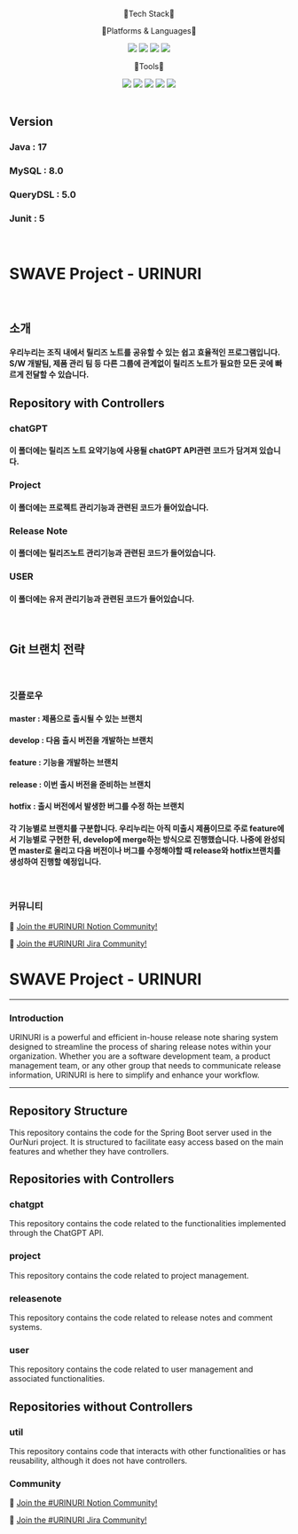 

<div align="center">
 
 <p>📖Tech Stack📖</p> 
 
 <p>🚉Platforms & Languages🚉</p>
 <img src="https://img.shields.io/badge/SpringBoot-6DB33F?style=flat&logo=SpringBoot&logoColor=white" />
 
 <img src="https://img.shields.io/badge/Java-007396?style=flat&logo=Conda-Forge&logoColor=white" />
	




 <img src="https://img.shields.io/badge/MySQL-4479A1?style=flat&logo=MySQL&logoColor=white"/>

 
 
 <img src="https://img.shields.io/badge/Redis-DC382D?style=flat&logo=Redis&logoColor=white"/>

<p>🔋Tools🔋</p>

<img src="https://img.shields.io/badge/IntelliJ IDEA-000000?style=flat&logo=IntelliJ IDEA&logoColor=white" />

<img src="https://img.shields.io/badge/JUnit5-25A162?style=flat&logo=JUnit5&logoColor=white" />

<img src="https://img.shields.io/badge/Swagger-85EA2D?style=flat&logo=Swagger&logoColor=white" />

 <img src="https://img.shields.io/badge/GitHub-181717?style=flat&logo=GitHub&logoColor=white" />

 <img src="https://img.shields.io/badge/Jenkins-D24939?style=flat&logo=Jenkins&logoColor=white" />


 </div>
</br>
 <h2>Version</h2>
 <h3>Java : 17</h3>
 <h3>MySQL : 8.0</h3>
 <h3>QueryDSL : 5.0</h3>
 <h3>Junit : 5</h3>
 
 


</br>
<h1>SWAVE Project - URINURI</h1>

</br>
<h2>소개</h2>
 <h4>우리누리는 조직 내에서 릴리즈 노트를 공유할 수 있는 쉽고 효율적인 프로그램입니다. </br>
 S/W 개발팀, 제품 관리 팀 등 다른 그룹에 관계없이 릴리즈 노트가 필요한 모든 곳에 빠르게 전달할 수 있습니다. </h4>

 
 <h2> Repository with Controllers</h2>

 <h3>chatGPT</h3>
 <h4>이 폴더에는 릴리즈 노트 요약기능에 사용될 chatGPT API관련 코드가 담겨져 있습니다. </h4>
 
 <h3>Project</h3>
 <h4>이 폴더에는 프로젝트 관리기능과 관련된 코드가 들어있습니다.</h4>
 
 <h3>Release Note</h3>
 <h4>이 폴더에는 릴리즈노트 관리기능과 관련된 코드가 들어있습니다. </h4>
 
 <h3>USER</h3>
 <h4>이 폴더에는 유저 관리기능과 관련된 코드가 들어있습니다. </h4>
</br>
 <h2>Git 브랜치 전략</h2>
 
 </br>
 <h3>깃플로우</h3>
 <h4>master : 제품으로 출시될 수 있는 브랜치</h4>
 <h4>develop : 다음 출시 버전을 개발하는 브랜치</h4>
 <h4>feature : 기능을 개발하는 브랜치</h4>
 <h4>release : 이번 출시 버전을 준비하는 브랜치</h4>
 <h4>hotfix : 출시 버전에서 발생한 버그를 수정 하는 브랜치 </h4>
  <h4>각 기능별로 브랜치를 구분합니다. 우리누리는 아직 미출시 제품이므로 주로 feature에서 기능별로 구현한 뒤, develop에 merge하는 방식으로 진행했습니다. 나중에 완성되면 master로 올리고 다음 버전이나 버그를 수정해야할 때 release와 hotfix브랜치를 생성하여 진행할 예정입니다. </h4>
</br>

### 커뮤니티

💬 [Join the #URINURI Notion Community!](https://www.notion.so/dogfactory/6ecf52d6df0c40d2b54326502b0fa1cb?v=0135a9ffc7d74984be969a94061b91cd)

💬 [Join the #URINURI Jira Community!](https://swavejira.atlassian.net/jira/core/projects/REL/board)
# SWAVE Project - URINURI

---

### Introduction

URINURI is a powerful and efficient in-house release note sharing system designed to streamline the process of sharing release notes within your organization. Whether you are a software development team, a product management team, or any other group that needs to communicate release information, URINURI is here to simplify and enhance your workflow.

---
## Repository Structure
This repository contains the code for the Spring Boot server used in the OurNuri project. It is structured to facilitate easy access based on the main features and whether they have controllers.
## Repositories with Controllers
### chatgpt 
This repository contains the code related to the functionalities implemented through the ChatGPT API.
### project
This repository contains the code related to project management.
### releasenote
This repository contains the code related to release notes and comment systems.
### user 
This repository contains the code related to user management and associated functionalities.
## Repositories without Controllers
### util 
This repository contains code that interacts with other functionalities or has reusability, although it does not have controllers.
### 


### Community

💬 [Join the #URINURI Notion Community!](https://www.notion.so/dogfactory/6ecf52d6df0c40d2b54326502b0fa1cb?v=0135a9ffc7d74984be969a94061b91cd)

💬 [Join the #URINURI Jira Community!](https://swavejira.atlassian.net/jira/core/projects/REL/board)
